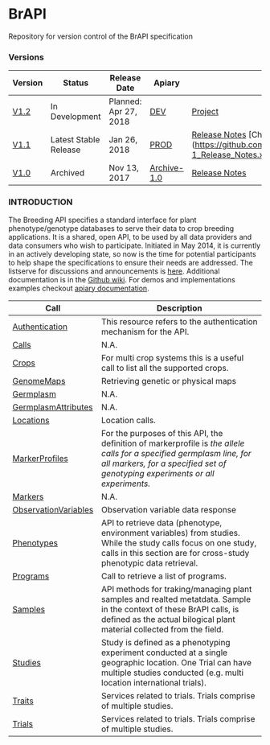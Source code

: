 # BrAPI
Repository for version control of the BrAPI specification

### Versions
Version | Status | Release Date | Apiary | Notes
--|--|--|--|--
[V1.2](https://github.com/plantbreeding/API/tree/master) | In Development | Planned: Apr 27, 2018 | [DEV](https://brapidev.docs.apiary.io/#) | [Project](https://github.com/plantbreeding/API/projects/2)
[V1.1](https://github.com/plantbreeding/API/tree/V1.1) | Latest Stable Release | Jan 26, 2018 | [PROD](https://brapi.docs.apiary.io/#) | [Release Notes](https://github.com/plantbreeding/API/releases/tag/V1.1) [Change File] (https://github.com/plantbreeding/API/files/1668289/BrAPI_V1-1_Release_Notes.xlsx)
[V1.0](https://github.com/plantbreeding/API/tree/V1.0) | Archived | Nov 13, 2017 | [Archive-1.0](https://brapiarchive10.docs.apiary.io/#) | [Release Notes](https://github.com/plantbreeding/API/releases/tag/V1.0)

### INTRODUCTION


The Breeding API specifies a standard interface for plant phenotype/genotype databases to serve their data to crop breeding applications. It is a shared, open API, to be used by all data providers and data consumers who wish to participate. Initiated in May 2014, it is currently in an actively developing state, so now is the time for potential participants to help shape the specifications to ensure their needs are addressed. The listserve for discussions and announcements is [here](http://mail2.sgn.cornell.edu/cgi-bin/mailman/listinfo/plant-breeding-api). Additional documentation is in the [Github wiki](https://github.com/plantbreeding/API/wiki).
For demos and implementations examples checkout [apiary documentation](http://docs.brapi.apiary.io/).


Call | Description 
------------ | -------------
[Authentication](https://github.com/plantbreeding/API/blob/master/Specification/Authentication/) | This resource refers to the authentication mechanism for the API.
[Calls](https://github.com/plantbreeding/API/blob/master/Specification/Calls/) | N.A.
[Crops](https://github.com/plantbreeding/API/blob/master/Specification/Crops/) | For multi crop systems this is a useful call to list all the supported crops.
[GenomeMaps](https://github.com/plantbreeding/API/blob/master/Specification/GenomeMaps/) | Retrieving genetic or physical maps
[Germplasm](https://github.com/plantbreeding/API/blob/master/Specification/Germplasm/) |  N.A.
[GermplasmAttributes](https://github.com/plantbreeding/API/blob/master/Specification/GermplasmAttributes/) | N.A.
[Locations](https://github.com/plantbreeding/API/blob/master/Specification/Locations/) | Location calls.
[MarkerProfiles](https://github.com/plantbreeding/API/blob/master/Specification/MarkerProfiles/) | For the purposes of this API, the definition of markerprofile is *the allele calls for a specified germplasm line, for all markers, for a specified set of genotyping experiments or all experiments.*
[Markers](https://github.com/plantbreeding/API/blob/master/Specification/Markers/) |  N.A.
[ObservationVariables](https://github.com/plantbreeding/API/blob/master/Specification/ObservationVariables/) | Observation variable data response
[Phenotypes](https://github.com/plantbreeding/API/blob/master/Specification/Phenotypes/) | API to retrieve data (phenotype, environment variables) from studies. While the study calls focus on one study, calls in this section are for cross-study phenotypic data retrieval.
[Programs](https://github.com/plantbreeding/API/blob/master/Specification/Programs/) | Call to retrieve a list of programs.
[Samples](https://github.com/plantbreeding/API/blob/master/Specification/Samples/) | API methods for traking/managing plant samples and realted metatdata. Sample in the context of these BrAPI calls, is defined as the actual bilogical plant material collected from the field.
[Studies](https://github.com/plantbreeding/API/blob/master/Specification/Studies/) | Study is defined as a phenotyping experiment conducted at a single geographic location. One Trial can have multiple studies conducted (e.g. multi location international trials).
[Traits](https://github.com/plantbreeding/API/blob/master/Specification/Traits/) | Services related to trials. Trials comprise of multiple studies.
[Trials](https://github.com/plantbreeding/API/blob/master/Specification/Trials/) | Services related to trials. Trials comprise of multiple studies.
